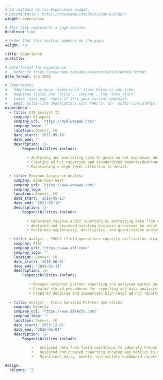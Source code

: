 ```yaml
---
# An instance of the Experience widget.
# Documentation: https://wowchemy.com/docs/page-builder/
widget: experience

# This file represents a page section.
headless: true

# Order that this section appears on the page.
weight: 40

title: Experience
subtitle:

# Date format for experience
#   Refer to https://wowchemy.com/docs/customization/#date-format
date_format: Jan 2006

# Experiences.
#   Add/remove as many `experience` items below as you like.
#   Required fields are `title`, `company`, and `date_start`.
#   Leave `date_end` empty if it's your current employer.
#   Begin multi-line descriptions with YAML's `|2-` multi-line prefix.
experience:
  - title: GIS Analyst II
    company: Bluepeak
    company_url: 'https://mybluepeak.com/'
    company_logo: ''
    location: Denver, CO
    date_start: '2022-05-16'
    date_end: ''
    description: |2-
        Responsibilities include:
    
          • Analyzing and monitoring data to guide market expansion while ensuring consumable data to the GIS team.
          •	Creating ad hoc reporting and standardized reports/dashboards.
          •	Maintaining a high level attention to detail.
    
  - title: Revenue Assurance Analyst
    company: Wide Open West
    company_url: 'https://www.wowway.com/'
    company_logo: ''
    location: Denver, CO
    date_start: '2019-05-13'
    date_end: '2022-05-16'
    description: |2-
        Responsibilities include:
    
          •	Generated revenue audit reporting by extracting data from multiple data sources while analyzing results to identify errors and opportunities for revenue recovery.
          •	Analyzed and reviewed existing business processes to identify trends and to provide performance improvement recommendations. 
          •	Performed exploratory, descriptive, and quantitative analysis on unreported areas of the business.

  - title: Analyst - FOCUS (field operations capacity utilization strategy)
    company: At&t
    company_url: 'https://www.att.com/'
    company_logo: ''
    location: Denver, CO
    date_start: '2016-06-01'
    date_end: '2019-02-11'
    description: |2-
        Responsibilities include:
    
           • Managed external partner reporting and analyzed market performance. 
           • Created stored procedures for reporting and data analysis.
           • Prepared detailed and summarized high-level ad hoc reports for both internal and external departments/partners.
  
  - title: Analyst - Field Services Partner Operations
    company: Directv
    company_url: 'https://www.directv.com/'
    company_logo: ''
    location: Denver, CO
    date_start: '2013-12-01'
    date_end: '2016-06-01'
    description: |2-
        Responsibilities include:
    
            •	Analyzed data from field operations to identify trends and similarities in order to improve customer experience, key metrics, and identified potential markets and home service providers that were below goal. 
            •	Designed and created reporting showing key metrics in relation to company goals. 
            •	Maintained daily, weekly, and monthly dashboard reporting as well as managed action plan reporting by market and by sales channels. 

design:
  columns: '2'
---
```

